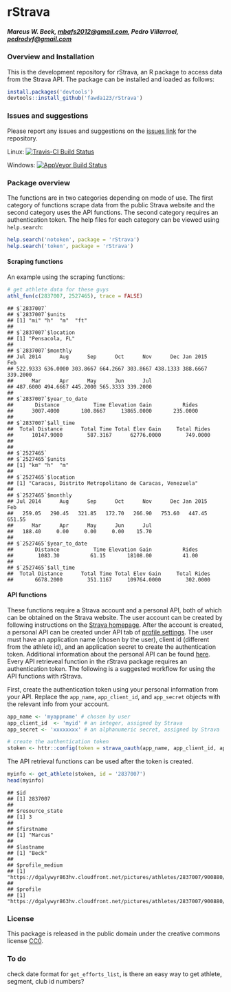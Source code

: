 
# rStrava

##### *Marcus W. Beck, mbafs2012@gmail.com, Pedro Villarroel, pedrodvf@gmail.com*

### Overview and Installation

This is the development repository for rStrava, an R package to access data from the Strava API.  The package can be installed and loaded as follows:


```r
install.packages('devtools')
devtools::install_github('fawda123/rStrava')
```

### Issues and suggestions

Please report any issues and suggestions on the [issues link](https://github.com/fawda123/rStrava/issues) for the repository.

Linux: [![Travis-CI Build Status](https://travis-ci.org/fawda123/rStrava.svg?branch=master)](https://travis-ci.org/fawda123/rStrava)

Windows: [![AppVeyor Build Status](https://ci.appveyor.com/api/projects/status/github/fawda123/rStrava?branch=master)](https://ci.appveyor.com/project/fawda123/rStrava)

### Package overview

The functions are in two categories depending on mode of use.  The first category of functions scrape data from the public Strava website and the second category uses the API functions.  The second category requires an authentication token.  The help files for each category can be viewed using ```help.search```:


```r
help.search('notoken', package = 'rStrava')
help.search('token', package = 'rStrava')
```

#### Scraping functions

An example using the scraping functions:


```r
# get athlete data for these guys
athl_fun(c(2837007, 2527465), trace = FALSE)
```

```
## $`2837007`
## $`2837007`$units
## [1] "mi" "h"  "m"  "ft"
## 
## $`2837007`$location
## [1] "Pensacola, FL"
## 
## $`2837007`$monthly
## Jul 2014      Aug      Sep      Oct      Nov      Dec Jan 2015      Feb 
## 522.9333 636.0000 303.8667 664.2667 303.8667 438.1333 388.6667 339.2000 
##      Mar      Apr      May      Jun      Jul 
## 487.6000 494.6667 445.2000 565.3333 339.2000 
## 
## $`2837007`$year_to_date
##       Distance           Time Elevation Gain          Rides 
##      3007.4000       180.8667     13865.0000       235.0000 
## 
## $`2837007`$all_time
##  Total Distance      Total Time Total Elev Gain     Total Rides 
##      10147.9000        587.3167      62776.0000        749.0000 
## 
## 
## $`2527465`
## $`2527465`$units
## [1] "km" "h"  "m" 
## 
## $`2527465`$location
## [1] "Caracas, Distrito Metropolitano de Caracas, Venezuela"
## 
## $`2527465`$monthly
## Jul 2014      Aug      Sep      Oct      Nov      Dec Jan 2015      Feb 
##   259.05   290.45   321.85   172.70   266.90   753.60   447.45   651.55 
##      Mar      Apr      May      Jun      Jul 
##   188.40     0.00     0.00     0.00    15.70 
## 
## $`2527465`$year_to_date
##       Distance           Time Elevation Gain          Rides 
##        1083.30          61.15       18108.00          41.00 
## 
## $`2527465`$all_time
##  Total Distance      Total Time Total Elev Gain     Total Rides 
##       6678.2000        351.1167     109764.0000        302.0000
```

#### API functions

These functions require a Strava account and a personal API, both of which can be obtained on the Strava website.  The user account can be created by following instructions on the [Strava homepage](https://www.strava.com/).  After the account is created, a personal API can be created under API tab of [profile settings](https://www.strava.com/settings/api).  The user must have an application name (chosen by the user), client id (different from the athlete id), and an application secret to create the authentication token.  Additional information about the personal API can be found [here](https://strava.github.io/api/).  Every API retrieveal function in the rStrava package requires an authentication token.  The following is a suggested workflow for using the API functions with rStrava.

First, create the authentication token using your personal information from your API.  Replace the `app_name`, `app_client_id`, and `app_secret` objects with the relevant info from your account.

```r
app_name <- 'myappname' # chosen by user
app_client_id  <- 'myid' # an integer, assigned by Strava
app_secret <- 'xxxxxxxx' # an alphanumeric secret, assigned by Strava

# create the authentication token
stoken <- httr::config(token = strava_oauth(app_name, app_client_id, app_secret))
```

The API retrieval functions can be used after the token is created.


```r
myinfo <- get_athlete(stoken, id = '2837007')
head(myinfo)
```

```
## $id
## [1] 2837007
## 
## $resource_state
## [1] 3
## 
## $firstname
## [1] "Marcus"
## 
## $lastname
## [1] "Beck"
## 
## $profile_medium
## [1] "https://dgalywyr863hv.cloudfront.net/pictures/athletes/2837007/900880/2/medium.jpg"
## 
## $profile
## [1] "https://dgalywyr863hv.cloudfront.net/pictures/athletes/2837007/900880/2/large.jpg"
```

### License

This package is released in the public domain under the creative commons license [CC0](https://tldrlegal.com/license/creative-commons-cc0-1.0-universal). 

### To do
check date format for `get_efforts_list`, is there an easy way to get athlete, segment, club id numbers?
